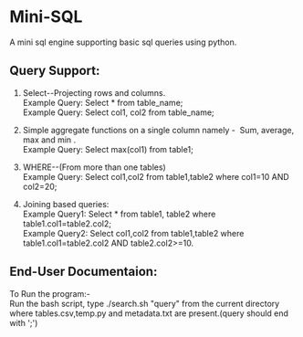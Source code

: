 # Mini-SQL
A mini sql engine supporting basic sql queries using python.

## Query Support:
1. Select--Projecting rows and columns.<br/>
Example Query: Select * from table_name;<br/>
Example Query: Select col1, col2 from table_name;<br/>

2. Simple aggregate functions on a single column namely - ​ Sum, average, max and min​ .<br/>
Example Query: Select max(col1) from table1;<br/>

3. WHERE--(From more than one tables)<br/>
Example Query: Select col1,col2 from table1,table2 where col1=10 AND col2=20;<br/>

4. Joining based queries:<br/>
Example Query1: Select * from table1, table2 where table1.col1=table2.col2;<br/>
Example Query2: Select col1,col2 from table1,table2 where table1.col1=table2.col2 AND table2.col2>=10.<br/>


## End-User Documentaion:
To Run the program:- <br>
Run the bash script, type ./search.sh "query" from the current directory where tables.csv,temp.py and metadata.txt are present.(query should end with ';')
